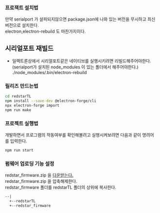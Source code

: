 
### 프로잭트 설치법
만약 serialport 가 설피되지않으면 package.json에 나와 있는 버전을 무시하고 최신버전으로 설치한다.  
electron,electron-rebuild 도 마찬가지이다.  

## 시리얼포트 재빌드
- 일랙트론상에서 시리얼포트같은 네이티브를 실행시키려면 리빌드해주어야한다.(serialport가 설치된 node_modules 이 있는 폴더에서 해주어야한다.)  
./node_modules/.bin/electron-rebuild   


### 릴리즈 만드는법

```bash
cd redstarTL
npm install --save-dev @electron-forge/cli
npx electron-forge import
npm run make
```

### 프로젝트 실행법

개발하면서 프로그램의 작동여부를 확인해볼려고 실행시켜보려면 다음과 같이 명려어를 입력한다.  

```bash
npm run start
```

### 펌웨어 업로딩 기능 설정

redstar_firmware.zip 을 [다운받는다.](https://github.com/gbox3d/fcuUtils/releases/download/firmware/redstar_firmware.zip)  
redstar_firmware.zip 을 압축해제한다.  
redstar_firmware 폴더를 redstarTL 폴더의 상위에 복사한다.  

```txt
--|
  +--redstarTL
  +--redstar_firmware
```


